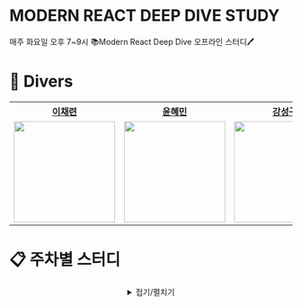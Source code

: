# MODERN REACT DEEP DIVE STUDY
매주 화요일 오후 7~9시 📚Modern React Deep Dive 오프라인 스터디🖊️

# 🌊 Divers

<div align="center">  
<table style="text-align:center;">
<tr>
<th style="text-align:center;"><a href="https://github.com/CHAERYEON-LEE">이채련</a></th>
<th style="text-align:center;"><a href="https://github.com/hyeii">윤혜민</a></th>
<th style="text-align:center;"><a href="https://github.com/L1m3Kun">강성구</a></th>
<th style="text-align:center;"><a href="https://github.com/">조아영</a></th>
</tr>
<tr>
    <td style="text-align:center;"><a href="https://github.com/CHAERYEON-LEE"><img width="180px" src="https://avatars.githubusercontent.com/u/89028068?v=4"/></a></td>
    <td style="text-align:center;"><a href="https://github.com/hyeii"><img width="180px" src="https://avatars.githubusercontent.com/u/122416887?v=4"/></a></td>
    <td style="text-align:center;"><a href="https://github.com/L1m3Kun"><img width="180px" src="https://avatars.githubusercontent.com/u/113879996?v=4""/></a></td>
    <td style="text-align:center;"><a href="https://github.com/AhYoungJo"><img width="180px" src="https://avatars.githubusercontent.com/u/125351416?v=4"/></a></td>
    
</tr>
</table>
</div>




# 📋 주차별 스터디

<details markdwon="1" align="center">
<summary >접기/펼치기</summary><br/><br/>

<div align="center">

|날짜|주차|내용|TIL|참여자|
|:---:|:---:|:----------------:|:---:|:---:|
|2024.04.08|[1주차][1st_study]|[왜 리액트인가 <br/> 자바스크립트의 동등비교 <br/> 함수 <br/> 클래스 <br/> 클로저][1st_study]|[![채련]][채련1n] [![혜민]][혜민1n] <br/> [![성구]][성구1n] [![아영]][아영1n] <br/>|😃채련 <br/> 😃혜민 <br/> 😃성구 <br/> 😃아영 <br/>|
|2024.04.19|[2주차][2nd_study]|[클로저 <br/> 이벤트 루프와 비동기 통신의 이해 <br/> 리액트에서 자주 사용하는 자바스크립트 문법 <br/> 선택이 아닌 필수, 타입스크립트][2nd_study]|[![채련]][채련2n] [![혜민]][혜민2n] <br/> [![성구]][성구2n] [![아영]][아영2n] <br/>|😃채련 <br/> 😃혜민 <br/> 😃성구 <br/> 😃아영 <br/>|
|2024.04.23|[3주차][3rd_study]|[JSX란? <br/> 가상 DOM과 리액트 파이버 <br/> 클래스 컴포넌트와 함수 컴포넌트][3rd_study]|[![채련]][채련3n] [![혜민]][혜민3n] <br/> [![성구]][성구3n] [![아영]][아영3n] <br/>|😭채련 <br/> 😃혜민 <br/> 😃성구 <br/> 😃아영 <br/>|
|2024.04.30|[4주차][4th_study]|[렌더링은 어떻게 일어나는가? <br/> 컴포넌트와 함수의 무거운 연산을 기억해두는 메오이제이션 <br/> 리액트의 모든 훅 파헤치기][4th_study]|[![채련]][채련4n] [![혜민]][혜민4n] <br/> [![성구]][성구4n] [![아영]][아영4n] <br/>|😃채련 <br/> 😃혜민 <br/> 😃성구 <br/> 😃아영 <br/>|
|2024.05.07|[5주차][5th_study]|[사용자 정의 훅과 고차 컴포넌트 중 무엇을 써야할까? <br/> 서버 사이드 렌더링이란? <br/> 서버 사이드 렌더링을 위한 리액트 API 살펴보기][5th_study]|[![채련]][채련5n] [![혜민]][혜민5n] <br/> [![성구]][성구5n] [![아영]][아영5n] <br/>|😃채련 <br/> 😃혜민 <br/> 😃성구 <br/> 😭아영 <br/>|
|2024.05.14|[6주차][6th_study]|[Next.js 톺아보기 <br/> 상태관리는 왜 필요한가?][6th_study]|[![채련]][채련6n] [![혜민]][혜민6n] <br/> [![성구]][성구6n] [![아영]][아영6n] <br/>|😃채련 <br/> 😃혜민 <br/> 😃성구 <br/> 😃아영 <br/>|
|2024.05.21|[7주차][7th_study]|[리액트 훅으로 시작하는 상태 관리][7th_study]|[![채련]][채련7n] [![혜민]][혜민7n] <br/> [![성구]][성구7n] [![아영]][아영7n] <br/>|😃채련 <br/> 😃혜민 <br/> 😭성구 <br/> 😃아영 <br/>|
|2024.05.28|[8주차][8th_study]|[리액트 개발 도구로 디버깅하기 <br/> 크롬 개발자 도구를 활용한 애플리케이션 분석][8th_study]|[![채련]][채련8n] [![혜민]][혜민8n] <br/> [![성구]][성구8n] [![아영]][아영8n] <br/>|😃채련 <br/> 😃혜민 <br/> 😃성구 <br/> 😃아영 <br/>|
|2024.06.04|[9주차][9th_study]|[ESLint를 활용한 정적 코드 분석 <br/> 리액트 팀이 권장하는 테스트 라이브러리][9th_study]|[![채련]][채련9n] [![혜민]][혜민9n] <br/> [![성구]][성구9n] [![아영]][아영9n] <br/>|😃채련 <br/> 😃혜민 <br/> 😃성구 <br/> 😃아영 <br/>|
|2024.06.11|[10주차][10th_study]|[Next.js로 리액트 개발 환경 구축하기 <br/> 깃허브 100% 활용하기][10th_study]|[![채련]][채련10n] [![혜민]][혜민10n] <br/> [![성구]][성구10n] [![아영]][아영10n] <br/>|😃채련 <br/> 😃혜민 <br/> 😭성구 <br/> 😃아영 <br/>|
|2024.06.18|[11주차][11th_study]|[리액트 애플리케이션 배포하기 <br/> 리액트 애플리케이션 도커라이즈하기][11th_study]|[![채련]][채련11n] [![혜민]][혜민11n] <br/> [![성구]][성구11n] [![아영]][아영11n] <br/>|😃채련 <br/> 😃혜민 <br/> 😃성구 <br/> 😃아영 <br/>|
|2024.06.25|[12주차][12th_study]|[리액트 17버전 살펴보기 <br/> 리액트 18버전 살펴보기][12th_study]|[![채련]][채련12n] [![혜민]][혜민12n] <br/> [![성구]][성구12n] [![아영]][아영12n] <br/>|😃채련 <br/> 😃혜민 <br/> 😃성구 <br/> 😃아영 <br/>|
|2024.07.02|[13주차][13th_study]|[Next.js 13과 리액트 18][13th_study]|[![채련]][채련13n] [![혜민]][혜민13n] <br/> [![성구]][성구13n] [![아영]][아영13n] <br/>||
|2024.07.09|[14주차][14th_study]|[모든 웹 개발자가 관심을 가져야 할 핵심 웹 지표][14th_study]|[![채련]][채련14n] [![혜민]][혜민14n] <br/> [![성구]][성구14n] [![아영]][아영14n] <br/>||
|2024.07.16|[15주차][15th_study]|[웹페이지의 성능을 측정하는 다양한 방법][15th_study]|[![채련]][채련15n] [![혜민]][혜민15n] <br/> [![성구]][성구15n] [![아영]][아영15n] <br/>||
|2024.07.23|[16주차][16th_study]|[웹사이트와 보안을 위한 리액트와 웹페이지 보안 이슈][15th_study]|[![채련]][채련15n] [![혜민]][혜민15n] <br/> [![성구]][성구15n] [![아영]][아영15n] <br/>||

</div>

<!--Button Link-->
[채련]: https://img.shields.io/badge/채련-4793AF?style=for-the-badge&logoColor=white&logo=mdbook
[혜민]: https://img.shields.io/badge/혜민-FFC470?style=for-the-badge&logoColor=white&logo=mdbook
[성구]: https://img.shields.io/badge/성구-DD5746?style=for-the-badge&logoColor=white&logo=mdbook
[아영]: https://img.shields.io/badge/아영-8B322C?style=for-the-badge&logoColor=white&logo=mdbook
<!--------------->

<!--Note Link-->
[채련1n]: https://github.com/Modern-React-Deep-Diving/React_Deep_Dive_Study/blob/main/1st_study/학습내용/채련.md
[혜민1n]: https://github.com/Modern-React-Deep-Diving/React_Deep_Dive_Study/blob/main/1st_study/학습내용/혜민.md
[성구1n]: https://github.com/Modern-React-Deep-Diving/React_Deep_Dive_Study/blob/main/1st_study/학습내용/성구.md
[아영1n]: https://github.com/Modern-React-Deep-Diving/React_Deep_Dive_Study/blob/main/1st_study/학습내용/아영.md

[채련2n]: https://github.com/Modern-React-Deep-Diving/React_Deep_Dive_Study/blob/main/2nd_study/학습내용/채련.md
[혜민2n]: https://github.com/Modern-React-Deep-Diving/React_Deep_Dive_Study/blob/main/2nd_study/학습내용/혜민.md
[성구2n]: https://github.com/Modern-React-Deep-Diving/React_Deep_Dive_Study/blob/main/2nd_study/학습내용/성구.md
[아영2n]: https://github.com/Modern-React-Deep-Diving/React_Deep_Dive_Study/blob/main/2nd_study/학습내용/아영.md

[채련3n]: https://github.com/Modern-React-Deep-Diving/React_Deep_Dive_Study/blob/main/3rd_study/학습내용/채련.md
[혜민3n]: https://github.com/Modern-React-Deep-Diving/React_Deep_Dive_Study/blob/main/3rd_study/학습내용/혜민.md
[성구3n]: https://github.com/Modern-React-Deep-Diving/React_Deep_Dive_Study/blob/main/3rd_study/학습내용/성구.md
[아영3n]: https://github.com/Modern-React-Deep-Diving/React_Deep_Dive_Study/blob/main/3rd_study/학습내용/아영.md

[채련4n]: https://github.com/Modern-React-Deep-Diving/React_Deep_Dive_Study/blob/main/4th_study/학습내용/채련.md
[혜민4n]: https://github.com/Modern-React-Deep-Diving/React_Deep_Dive_Study/blob/main/4th_study/학습내용/혜민.md
[성구4n]: https://github.com/Modern-React-Deep-Diving/React_Deep_Dive_Study/blob/main/4th_study/학습내용/성구.md
[아영4n]: https://github.com/Modern-React-Deep-Diving/React_Deep_Dive_Study/blob/main/4th_study/학습내용/아영.md

[채련5n]: https://github.com/Modern-React-Deep-Diving/React_Deep_Dive_Study/blob/main/5th_study/학습내용/채련.md
[혜민5n]: https://github.com/Modern-React-Deep-Diving/React_Deep_Dive_Study/blob/main/5th_study/학습내용/혜민.md
[성구5n]: https://github.com/Modern-React-Deep-Diving/React_Deep_Dive_Study/blob/main/5th_study/학습내용/성구.md
[아영5n]: https://github.com/Modern-React-Deep-Diving/React_Deep_Dive_Study/blob/main/5th_study/학습내용/아영.md

[채련6n]: https://github.com/Modern-React-Deep-Diving/React_Deep_Dive_Study/blob/main/6th_study/학습내용/채련.md
[혜민6n]: https://github.com/Modern-React-Deep-Diving/React_Deep_Dive_Study/blob/main/6th_study/학습내용/혜민.md
[성구6n]: https://github.com/Modern-React-Deep-Diving/React_Deep_Dive_Study/blob/main/6th_study/학습내용/성구.md
[아영6n]: https://github.com/Modern-React-Deep-Diving/React_Deep_Dive_Study/blob/main/6th_study/학습내용/아영.md

[채련7n]: https://github.com/Modern-React-Deep-Diving/React_Deep_Dive_Study/blob/main/7th_study/학습내용/채련.md
[혜민7n]: https://github.com/Modern-React-Deep-Diving/React_Deep_Dive_Study/blob/main/7th_study/학습내용/혜민.md
[성구7n]: https://github.com/Modern-React-Deep-Diving/React_Deep_Dive_Study/blob/main/7th_study/학습내용/성구.md
[아영7n]: https://github.com/Modern-React-Deep-Diving/React_Deep_Dive_Study/blob/main/7th_study/학습내용/아영.md

[채련8n]: https://github.com/Modern-React-Deep-Diving/React_Deep_Dive_Study/blob/main/8th_study/학습내용/채련.md
[혜민8n]: https://github.com/Modern-React-Deep-Diving/React_Deep_Dive_Study/blob/main/8th_study/학습내용/혜민.md
[성구8n]: https://github.com/Modern-React-Deep-Diving/React_Deep_Dive_Study/blob/main/8th_study/학습내용/성구.md
[아영8n]: https://github.com/Modern-React-Deep-Diving/React_Deep_Dive_Study/blob/main/8th_study/학습내용/아영.md

[채련9n]: https://github.com/Modern-React-Deep-Diving/React_Deep_Dive_Study/blob/main/9th_study/학습내용/채련.md
[혜민9n]: https://github.com/Modern-React-Deep-Diving/React_Deep_Dive_Study/blob/main/9th_study/학습내용/혜민.md
[성구9n]: https://github.com/Modern-React-Deep-Diving/React_Deep_Dive_Study/blob/main/9th_study/학습내용/성구.md
[아영9n]: https://github.com/Modern-React-Deep-Diving/React_Deep_Dive_Study/blob/main/9th_study/학습내용/아영.md

[채련10n]: https://github.com/Modern-React-Deep-Diving/React_Deep_Dive_Study/blob/main/10th_study/학습내용/채련.md
[혜민10n]: https://github.com/Modern-React-Deep-Diving/React_Deep_Dive_Study/blob/main/10th_study/학습내용/혜민.md
[성구10n]: https://github.com/Modern-React-Deep-Diving/React_Deep_Dive_Study/blob/main/10th_study/학습내용/성구.md
[아영10n]: https://github.com/Modern-React-Deep-Diving/React_Deep_Dive_Study/blob/main/10th_study/학습내용/아영.md

[채련11n]: https://github.com/Modern-React-Deep-Diving/React_Deep_Dive_Study/blob/main/11th_study/학습내용/채련.md
[혜민11n]: https://github.com/Modern-React-Deep-Diving/React_Deep_Dive_Study/blob/main/11th_study/학습내용/혜민.md
[성구11n]: https://github.com/Modern-React-Deep-Diving/React_Deep_Dive_Study/blob/main/11th_study/학습내용/성구.md
[아영11n]: https://github.com/Modern-React-Deep-Diving/React_Deep_Dive_Study/blob/main/11th_study/학습내용/아영.md

[채련12n]: https://github.com/Modern-React-Deep-Diving/React_Deep_Dive_Study/blob/main/12th_study/학습내용/채련.md
[혜민12n]: https://github.com/Modern-React-Deep-Diving/React_Deep_Dive_Study/blob/main/12th_study/학습내용/혜민.md
[성구12n]: https://github.com/Modern-React-Deep-Diving/React_Deep_Dive_Study/blob/main/12th_study/학습내용/성구.md
[아영12n]: https://github.com/Modern-React-Deep-Diving/React_Deep_Dive_Study/blob/main/12th_study/학습내용/아영.md

[채련13n]: https://github.com/Modern-React-Deep-Diving/React_Deep_Dive_Study/blob/main/13th_study/학습내용/채련.md
[혜민13n]: https://github.com/Modern-React-Deep-Diving/React_Deep_Dive_Study/blob/main/13th_study/학습내용/혜민.md
[성구13n]: https://github.com/Modern-React-Deep-Diving/React_Deep_Dive_Study/blob/main/13th_study/학습내용/성구.md
[아영13n]: https://github.com/Modern-React-Deep-Diving/React_Deep_Dive_Study/blob/main/13th_study/학습내용/아영.md

[채련14n]: https://github.com/Modern-React-Deep-Diving/React_Deep_Dive_Study/blob/main/14th_study/학습내용/채련.md
[혜민14n]: https://github.com/Modern-React-Deep-Diving/React_Deep_Dive_Study/blob/main/14th_study/학습내용/혜민.md
[성구14n]: https://github.com/Modern-React-Deep-Diving/React_Deep_Dive_Study/blob/main/14th_study/학습내용/성구.md
[아영14n]: https://github.com/Modern-React-Deep-Diving/React_Deep_Dive_Study/blob/main/14th_study/학습내용/아영.md

[채련15n]: https://github.com/Modern-React-Deep-Diving/React_Deep_Dive_Study/blob/main/15th_study/학습내용/채련.md
[혜민15n]: https://github.com/Modern-React-Deep-Diving/React_Deep_Dive_Study/blob/main/15th_study/학습내용/혜민.md
[성구15n]: https://github.com/Modern-React-Deep-Diving/React_Deep_Dive_Study/blob/main/15th_study/학습내용/성구.md
[아영15n]: https://github.com/Modern-React-Deep-Diving/React_Deep_Dive_Study/blob/main/13th_study/학습내용/아영.md

<!--------------->

<!---Link--->
[1st_study]:https://github.com/Modern-React-Deep-Diving/React_Deep_Dive_Study/tree/main/1st_study
[2nd_study]:https://github.com/Modern-React-Deep-Diving/React_Deep_Dive_Study/tree/main/2nd_study
[3rd_study]:https://github.com/Modern-React-Deep-Diving/React_Deep_Dive_Study/tree/main/3rd_study
[4th_study]:https://github.com/Modern-React-Deep-Diving/React_Deep_Dive_Study/tree/main/4th_study
[5th_study]:https://github.com/Modern-React-Deep-Diving/React_Deep_Dive_Study/tree/main/5th_study
[6th_study]:https://github.com/Modern-React-Deep-Diving/React_Deep_Dive_Study/tree/main/6th_study
[7th_study]:https://github.com/Modern-React-Deep-Diving/React_Deep_Dive_Study/tree/main/7th_study
[8th_study]:https://github.com/Modern-React-Deep-Diving/React_Deep_Dive_Study/tree/main/8th_study
[9th_study]:https://github.com/Modern-React-Deep-Diving/React_Deep_Dive_Study/tree/main/9th_study
[10th_study]:https://github.com/Modern-React-Deep-Diving/React_Deep_Dive_Study/tree/main/10th_study
[11th_study]:https://github.com/Modern-React-Deep-Diving/React_Deep_Dive_Study/tree/main/11th_study
[12th_study]:https://github.com/Modern-React-Deep-Diving/React_Deep_Dive_Study/tree/main/12th_study
[13th_study]:https://github.com/Modern-React-Deep-Diving/React_Deep_Dive_Study/tree/main/13th_study
[14th_study]:https://github.com/Modern-React-Deep-Diving/React_Deep_Dive_Study/tree/main/14th_study
[15th_study]:https://github.com/Modern-React-Deep-Diving/React_Deep_Dive_Study/tree/main/15th_study
[16th_study]:https://github.com/Modern-React-Deep-Diving/React_Deep_Dive_Study/tree/main/16th_study
<!------>

</details>


